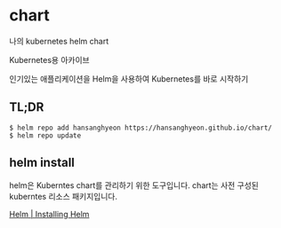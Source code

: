# chart
나의 kubernetes helm chart

Kubernetes용 아카이브

인기있는 애플리케이션을 Helm을 사용하여 Kubernetes를 바로 시작하기

## TL;DR

```shell
$ helm repo add hansanghyeon https://hansanghyeon.github.io/chart/
$ helm repo update
```

## helm install

helm은 Kuberntes chart를 관리하기 위한 도구입니다. chart는 사전 구성된 kuberntes 리소스 패키지입니다.

[Helm | Installing Helm](https://helm.sh/docs/intro/install/)
